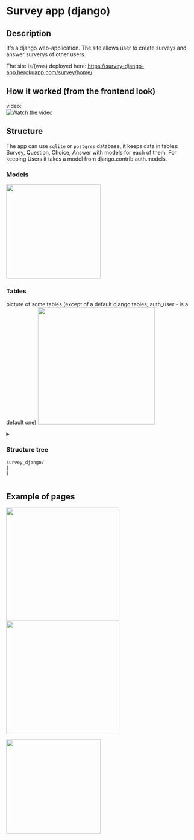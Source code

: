 <body>
        
# Survey app (django)
        

## Description
It's a django web-application. The site allows user to create surveys and answer surverys of other users.

The site is/(was) deployed here: https://survey-django-app.herokuapp.com/survey/home/

## How it worked (from the frontend look)
video:  
[![Watch the video](https://img.youtube.com/vi/YyxVe2knm9k/1.jpg)](https://youtu.be/YyxVe2knm9k)
 

## Structure
The app can use `sqlite` or `postgres` database, it keeps data in tables: Survey, Question, Choice, Answer with models for each of them.
For keeping Users it takes a model from django.contrib.auth.models.

### Models
<img src="https://user-images.githubusercontent.com/8655093/198866948-5690511c-6c0f-45b6-9c37-95e0424db625.jpg" height="250"> </img>

### Tables
picture of some tables (except of a default django tables, auth_user - is a default one)
<img src="https://user-images.githubusercontent.com/8655093/198867044-4c7ba45b-c66e-4f7e-8599-2a96ad472dbd.jpg" height="310"> </img>



<details close="">
<summary>  
        
### Structure tree
```
survey_django/
|
|
```
        

</summary> 
        
```
        
|   .env
|   .env-example
|   .gitignore
|   .pylintrc
|   docker-compose.yml
|   Makefile
|   manage.py
|   poetry.lock
|   Procfile
|   pyproject.toml
|   pytest.ini
|   README.md
|   requirements.txt
|   runtime.txt
|   
|       
+---static
|   |   __init__.py
|   |   
|   +---css
|   |       styles.css
|   |       
|   +---images
|   |       favicon.ico
|   |       results-example.jpg
|   |       survey-detail-example.jpg
|   |       your-list-example.jpg
|   |       
|   \---templates
|           add_template.html
|           answer.html
|           base.html
|           home.html
|           login.html
|           messages.html
|           queston_detail.html
|           register.html
|           results.html
|           surveys_list.html
|           surveys_to_pass_list.html
|           survey_detail.html
|           
+---survey_app
|   |   admin.py
|   |   apps.py
|   |   crud.py
|   |   download.py
|   |   forms.py
|   |   models.py
|   |   urls.py
|   |   __init__.py
|   |   
|   +---migrations
|   |       0001_initial.py
|   |       __init__.py
|   |       
|   +---tests
|   |       conftest.py
|   |       tests.py
|   |       test_urls.py
|   |       utils.py
|   |       
|   \---views
|           utils.py
|           views.py
|           views_choices_answers.py
|           views_questions.py
|           views_survey.py
|           view_mixin.py
|           
\---survey_project
        asgi.py
        settings.py
        tests.py
        urls.py
        wsgi.py
        __init__.py
        
 ```
        
</details>


## Example of pages
        
 <div>
   
 <img src="https://user-images.githubusercontent.com/8655093/179979528-a8929f24-56fc-4b48-a759-0b3d461d38e8.jpg" height="300"> </img>
 <img src="https://user-images.githubusercontent.com/8655093/179979519-b02dda72-7606-4d3b-8b6a-23a845f80f14.jpg" height="300"> </img>
  
 <img src="https://user-images.githubusercontent.com/8655093/179979529-27a16627-6185-4434-a0ce-6ef5b08722b2.jpg" height="250"> </img>
   
</div>
  

</body>
